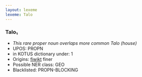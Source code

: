 ```yaml
---
layout: lexeme
lexeme: Talo
---
```


###  Talo₁

* _This rare proper noun overlaps more common *Talo* (house)_
* UPOS:  PROPN
* in KOTUS dictionary under:  1
* Origins: [fiwikt](https://fi.wiktionary.org/wiki/Talo) finer 
* Possible NER class:  GEO
* Blacklisted:  PROPN-BLOCKING

